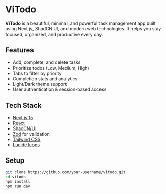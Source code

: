 # ViTodo 

**ViTodo** is a beautiful, minimal, and powerful task management app built using Next.js, ShadCN UI, and modern web technologies. It helps you stay focused, organized, and productive every day.

## Features

-   Add, complete, and delete tasks
-   Prioritize todos (Low, Medium, High)
-   Tabs to filter by priority
-   Completion stats and analytics
-   Light/Dark theme support
-   User authentication & session-based access

## Tech Stack

-   [Next.js 15](https://nextjs.org/)
-   [React](https://reactjs.org/)
-   [ShadCN/UI](https://ui.shadcn.com/)
-   [Zod](https://zod.dev/) for validation
-   [Tailwind CSS](https://tailwindcss.com/)
-   [Lucide Icons](https://lucide.dev/)

## Setup

```bash
git clone https://github.com/your-username/vitodo.git
cd vitodo
npm install
npm run dev
```
